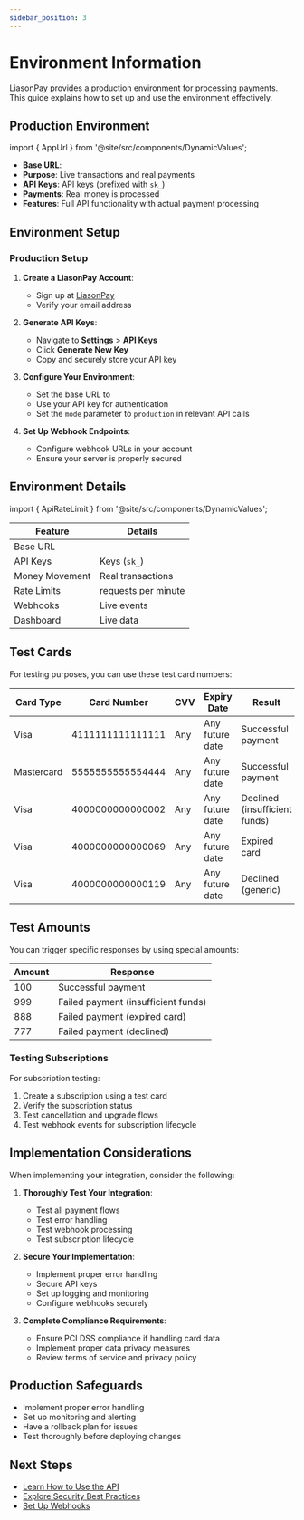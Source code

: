 ```yaml
---
sidebar_position: 3
---
```


# Environment Information

LiasonPay provides a production environment for processing payments. This guide explains how to set up and use the environment effectively.

## Production Environment

import { AppUrl } from '@site/src/components/DynamicValues';

- **Base URL**: <AppUrl />
- **Purpose**: Live transactions and real payments
- **API Keys**: API keys (prefixed with `sk_`)
- **Payments**: Real money is processed
- **Features**: Full API functionality with actual payment processing

## Environment Setup

### Production Setup

1. **Create a LiasonPay Account**:

   - Sign up at [LiasonPay](<AppUrl />)
   - Verify your email address

2. **Generate API Keys**:

   - Navigate to **Settings** > **API Keys**
   - Click **Generate New Key**
   - Copy and securely store your API key

3. **Configure Your Environment**:

   - Set the base URL to <AppUrl />
   - Use your API key for authentication
   - Set the `mode` parameter to `production` in relevant API calls

4. **Set Up Webhook Endpoints**:
   - Configure webhook URLs in your account
   - Ensure your server is properly secured

## Environment Details

import { ApiRateLimit } from '@site/src/components/DynamicValues';

| Feature        | Details                              |
| -------------- | ------------------------------------ |
| Base URL       | <AppUrl />                           |
| API Keys       | Keys (`sk_`)                         |
| Money Movement | Real transactions                    |
| Rate Limits    | <ApiRateLimit /> requests per minute |
| Webhooks       | Live events                          |
| Dashboard      | Live data                            |

## Test Cards

For testing purposes, you can use these test card numbers:

| Card Type  | Card Number      | CVV | Expiry Date     | Result                        |
| ---------- | ---------------- | --- | --------------- | ----------------------------- |
| Visa       | 4111111111111111 | Any | Any future date | Successful payment            |
| Mastercard | 5555555555554444 | Any | Any future date | Successful payment            |
| Visa       | 4000000000000002 | Any | Any future date | Declined (insufficient funds) |
| Visa       | 4000000000000069 | Any | Any future date | Expired card                  |
| Visa       | 4000000000000119 | Any | Any future date | Declined (generic)            |

## Test Amounts

You can trigger specific responses by using special amounts:

| Amount | Response                            |
| ------ | ----------------------------------- |
| 100    | Successful payment                  |
| 999    | Failed payment (insufficient funds) |
| 888    | Failed payment (expired card)       |
| 777    | Failed payment (declined)           |

### Testing Subscriptions

For subscription testing:

1. Create a subscription using a test card
2. Verify the subscription status
3. Test cancellation and upgrade flows
4. Test webhook events for subscription lifecycle

## Implementation Considerations

When implementing your integration, consider the following:

1. **Thoroughly Test Your Integration**:

   - Test all payment flows
   - Test error handling
   - Test webhook processing
   - Test subscription lifecycle

2. **Secure Your Implementation**:

   - Implement proper error handling
   - Secure API keys
   - Set up logging and monitoring
   - Configure webhooks securely

3. **Complete Compliance Requirements**:
   - Ensure PCI DSS compliance if handling card data
   - Implement proper data privacy measures
   - Review terms of service and privacy policy

## Production Safeguards

- Implement proper error handling
- Set up monitoring and alerting
- Have a rollback plan for issues
- Test thoroughly before deploying changes

## Next Steps

- [Learn How to Use the API](./how-to-use)
- [Explore Security Best Practices](/developer-guide/best-practices/security)
- [Set Up Webhooks](/developer-guide/webhooks)
